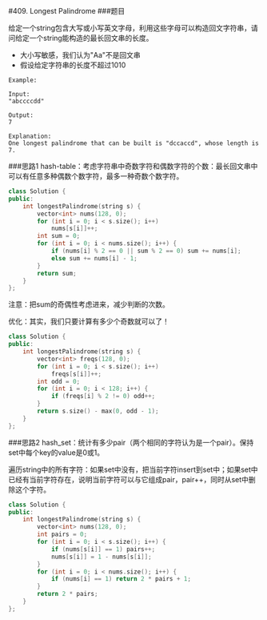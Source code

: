#409. Longest Palindrome
###题目

给定一个string包含大写或小写英文字母，利用这些字母可以构造回文字符串，请问给定一个string能构造的最长回文串的长度。
 - 大小写敏感，我们认为"Aa"不是回文串
 - 假设给定字符串的长度不超过1010
```
Example:

Input:
"abccccdd"

Output:
7

Explanation:
One longest palindrome that can be built is "dccaccd", whose length is 7.
```
 
###思路1
hash-table：考虑字符串中奇数字符和偶数字符的个数：最长回文串中可以有任意多种偶数个数字符，最多一种奇数个数字符。
```C++
class Solution {
public:
    int longestPalindrome(string s) {
        vector<int> nums(128, 0);
        for (int i = 0; i < s.size(); i++)
            nums[s[i]]++;
        int sum = 0;
        for (int i = 0; i < nums.size(); i++) {
            if (nums[i] % 2 == 0 || sum % 2 == 0) sum += nums[i];
            else sum += nums[i] - 1;
        }
        return sum;
    }
};
```
注意：把sum的奇偶性考虑进来，减少判断的次数。

优化：其实，我们只要计算有多少个奇数就可以了！
```C++
class Solution {
public:
    int longestPalindrome(string s) {
        vector<int> freqs(128, 0);
        for (int i = 0; i < s.size(); i++)
            freqs[s[i]]++;
        int odd = 0;
        for (int i = 0; i < 128; i++) {
            if (freqs[i] % 2 != 0) odd++;
        }
        return s.size() - max(0, odd - 1);
    }
};
```



###思路2
hash_set：统计有多少pair（两个相同的字符认为是一个pair）。保持set中每个key的value是0或1。

遍历string中的所有字符：如果set中没有，把当前字符insert到set中；如果set中已经有当前字符存在，说明当前字符可以与它组成pair，pair++，同时从set中删除这个字符。
```C++
class Solution {
public:
    int longestPalindrome(string s) {
        vector<int> nums(128, 0);
        int pairs = 0;
        for (int i = 0; i < s.size(); i++) {
            if (nums[s[i]] == 1) pairs++;
            nums[s[i]] = 1 - nums[s[i]];
        }
        for (int i = 0; i < nums.size(); i++) {
            if (nums[i] == 1) return 2 * pairs + 1;
        }
        return 2 * pairs;
    }
};
```
